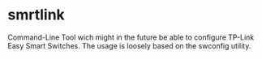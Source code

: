 # smrtlink
Command-Line Tool wich might in the future be able to configure TP-Link Easy Smart Switches.
The usage is loosely based on the swconfig utility. 
